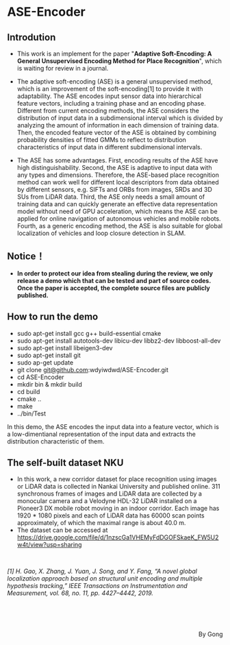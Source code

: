 # ASE-Encoder

## Introdution

+ This work is an implement for the paper "**Adaptive Soft-Encoding: A General Unsupervised Encoding Method for Place Recognition**", which is waiting for review in a journal.

+ The adaptive soft-encoding (ASE) is a general unsupervised method, which is an improvement of the soft-encoding[1] to provide it with adaptability. The ASE encodes input sensor data into hierarchical feature vectors, including a training phase and an encoding phase. Different from current encoding methods, the ASE considers the distribution of input data in a subdimensional interval which is divided by analyzing the amount of information in each dimension of training data. Then, the encoded feature vector of the ASE is obtained by combining probability densities of fitted GMMs to reflect to distribution characteristics of input data in different subdimensional intervals.

+ The ASE has some advantages. First, encoding results of the ASE have high distinguishability. Second, the ASE is adaptive to input data with any types and dimensions. Therefore, the ASE-based place recognition method can work well for different local descriptors from data obtained by different sensors, e.g. SIFTs and ORBs from images, SRDs and 3D SUs from LiDAR data. Third, the ASE only needs a small amount of training data and can quickly generate an effective data representation model without need of GPU acceleration, which means the ASE can be applied for online navigation of autonomous vehicles and mobile robots. Fourth, as a generic encoding method, the ASE is also suitable for global localization of vehicles and loop closure detection in SLAM.

## Notice！

+ **In order to protect our idea from stealing during the review, we only release a demo which that can be tested and part of source codes. Once the paper is accepted, the complete source files are publicly published.**

## How to run the demo

+ sudo apt-get install gcc g++ build-essential cmake 
+ sudo apt-get install autotools-dev libicu-dev libbz2-dev libboost-all-dev
+ sudo apt-get install libeigen3-dev
+ sudo apt-get install git
+ sudo ap-get update
+ git clone git@github.com:wdyiwdwd/ASE-Encoder.git
+ cd ASE-Encoder
+ mkdir bin & mkdir build
+ cd build
+ cmake ..
+ make
+ ../bin/Test


In this demo, the ASE encodes the input data into a feature vector, which is a low-dimentianal representation of the input data and extracts the distribution characteristic of them.

## The self-built dataset NKU

+ In this work, a new corridor dataset for place recognition using images or LiDAR data is collected in Nankai University and published online. 311 synchronous frames of images and LiDAR data are collected by a monocular camera and a Velodyne HDL-32 LiDAR installed on a Pioneer3 DX mobile robot moving in an indoor corridor. Each image has 1920 * 1080 pixels and each of LiDAR data has 60000 scan points approximately, of which the maximal range is about 40.0 m.
+ The dataset can be accessed at https://drive.google.com/file/d/1nzscGa1VHEMyFdDGOFSkaeK_FW5U2w4t/view?usp=sharing

<br />

*[1] H. Gao, X. Zhang, J. Yuan, J. Song, and Y. Fang, “A novel global localization approach based on structural unit encoding and multiple hypothesis tracking,” IEEE Transactions on Instrumentation and Measurement, vol. 68, no. 11, pp. 4427–4442, 2019.*

<br />
<br />
<br />
<p align="right">By Gong</p>


